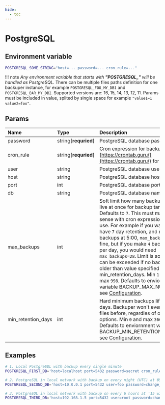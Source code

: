 ```yaml
---
hide:
  - toc
---
```


# PostgreSQL

## Environment variable

```bash
POSTGRESQL_SOME_STRING="host=... password=... cron_rule=..."
```

!!! note
    _Any environment variable that starts with **"POSTGRESQL\_"** will be handled as PostgreSQL._ There can be multiple files paths definition for one backuper instance, for example `POSTGRESQL_FOO_MY_DB1` and `POSTGRESQL_BAR_MY_DB2`. Supported versions are: 16, 15, 14, 13, 12, 11. Params must be included in value, splited by single space for example `"value1=1 value2=foo"`.

## Params

| Name               | Type                 | Description                                                                                                                                                                                                                                                                                                                                                                                                                                                                                                                                 | Default                   |
| :----------------- | :------------------- | :------------------------------------------------------------------------------------------------------------------------------------------------------------------------------------------------------------------------------------------------------------------------------------------------------------------------------------------------------------------------------------------------------------------------------------------------------------------------------------------------------------------------------------------ | :------------------------ |
| password           | string[**requried**] | PostgreSQL database password.                                                                                                                                                                                                                                                                                                                                                                                                                                                                                                               | -                         |
| cron_rule          | string[**requried**] | Cron expression for backups, see [https://crontab.guru/](https://crontab.guru/) for help.                                                                                                                                                                                                                                                                                                                                                                                                                                                   | -                         |
| user               | string               | PostgreSQL database username.                                                                                                                                                                                                                                                                                                                                                                                                                                                                                                               | postgres                  |
| host               | string               | PostgreSQL database hostname.                                                                                                                                                                                                                                                                                                                                                                                                                                                                                                               | localhost                 |
| port               | int                  | PostgreSQL database port.                                                                                                                                                                                                                                                                                                                                                                                                                                                                                                                   | 5432                      |
| db                 | string               | PostgreSQL database name.                                                                                                                                                                                                                                                                                                                                                                                                                                                                                                                   | postgres                  |
| max_backups        | int                  | Soft limit how many backups can live at once for backup target. Defaults to `7`. This must makes sense with cron expression you use. For example if you want to have `7` day retention, and make backups at 5:00, `max_backups=7` is fine, but if you make `4` backups per day, you would need `max_backups=28`. Limit is soft and can be exceeded if no backup is older than value specified in min_retention_days. Min `1` and max `998`. Defaults to enviornment variable BACKUP_MAX_NUMBER, see [Configuration](./../configuration.md). | BACKUP_MAX_NUMBER         |
| min_retention_days | int                  | Hard minimum backups lifetime in days. Backuper won't ever delete files before, regardles of other options. Min `0` and max `36600`. Defaults to enviornment variable BACKUP_MIN_RETENTION_DAYS, see [Configuration](./../configuration.md).                                                                                                                                                                                                                                                                                                | BACKUP_MIN_RETENTION_DAYS |

## Examples

```bash
# 1. Local PostgreSQL with backup every single minute
POSTGRESQL_FIRST_DB='host=localhost port=5432 password=secret cron_rule=* * * * *'

# 2. PostgreSQL in local network with backup on every night (UTC) at 05:00
POSTGRESQL_SECOND_DB='host=10.0.0.1 port=5432 user=foo password=change_me! db=bar cron_rule=0 5 * * *'

# 3. PostgreSQL in local network with backup on every 6 hours at '15 with max number of backups of 20
POSTGRESQL_THIRD_DB='host=192.168.1.5 port=5432 user=root password=change_me_please! db=project cron_rule=15 */3 * * * max_backups=20'
```

<br>
<br>
